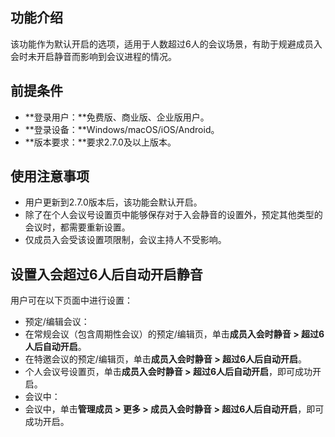 ## 功能介绍
该功能作为默认开启的选项，适用于人数超过6人的会议场景，有助于规避成员入会时未开启静音而影响到会议进程的情况。

## 前提条件
- **登录用户：**免费版、商业版、企业版用户。
- **登录设备：**Windows/macOS/iOS/Android。
- **版本要求：**要求2.7.0及以上版本。

## 使用注意事项
- 用户更新到2.7.0版本后，该功能会默认开启。
- 除了在个人会议号设置页中能够保存对于入会静音的设置外，预定其他类型的会议时，都需要重新设置。
- 仅成员入会受该设置项限制，会议主持人不受影响。

## 设置入会超过6人后自动开启静音
用户可在以下页面中进行设置：
- 预定/编辑会议：
 - 在常规会议（包含周期性会议）的预定/编辑页，单击**成员入会时静音 > 超过6人后自动开启**。
 - 在特邀会议的预定/编辑页，单击**成员入会时静音 > 超过6人后自动开启**。
 - 个人会议号设置页，单击**成员入会时静音 > 超过6人后自动开启**，即可成功开启。
- 会议中：
 - 会议中，单击**管理成员 > 更多 > 成员入会时静音 > 超过6人后自动开启**，即可成功开启。
